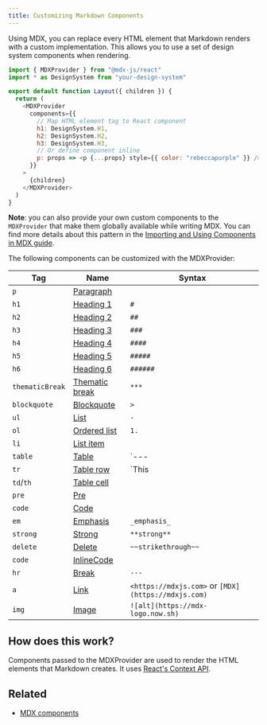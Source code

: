 ```yaml
---
title: Customizing Markdown Components
---
```


Using MDX, you can replace every HTML element that Markdown renders with a
custom implementation. This allows you to use a set of design system components
when rendering.

```jsx:title=src/components/layout.js
import { MDXProvider } from "@mdx-js/react"
import * as DesignSystem from "your-design-system"

export default function Layout({ children }) {
  return (
    <MDXProvider
      components={{
        // Map HTML element tag to React component
        h1: DesignSystem.H1,
        h2: DesignSystem.H2,
        h3: DesignSystem.H3,
        // Or define component inline
        p: props => <p {...props} style={{ color: "rebeccapurple" }} />,
      }}
    >
      {children}
    </MDXProvider>
  )
}
```

**Note**: you can also provide your own custom components to the `MDXProvider` that make them globally available while writing MDX. You can find more details about this pattern in the [Importing and Using Components in MDX guide](/docs/mdx/importing-and-using-components/#make-components-available-globally-as-shortcodes).

The following components can be customized with the MDXProvider:

| Tag             | Name                                                                 | Syntax                                              |
| --------------- | -------------------------------------------------------------------- | --------------------------------------------------- |
| `p`             | [Paragraph](https://github.com/syntax-tree/mdast#paragraph)          |                                                     |
| `h1`            | [Heading 1](https://github.com/syntax-tree/mdast#heading)            | `#`                                                 |
| `h2`            | [Heading 2](https://github.com/syntax-tree/mdast#heading)            | `##`                                                |
| `h3`            | [Heading 3](https://github.com/syntax-tree/mdast#heading)            | `###`                                               |
| `h4`            | [Heading 4](https://github.com/syntax-tree/mdast#heading)            | `####`                                              |
| `h5`            | [Heading 5](https://github.com/syntax-tree/mdast#heading)            | `#####`                                             |
| `h6`            | [Heading 6](https://github.com/syntax-tree/mdast#heading)            | `######`                                            |
| `thematicBreak` | [Thematic break](https://github.com/syntax-tree/mdast#thematicbreak) | `***`                                               |
| `blockquote`    | [Blockquote](https://github.com/syntax-tree/mdast#blockquote)        | `>`                                                 |
| `ul`            | [List](https://github.com/syntax-tree/mdast#list)                    | `-`                                                 |
| `ol`            | [Ordered list](https://github.com/syntax-tree/mdast#list)            | `1.`                                                |
| `li`            | [List item](https://github.com/syntax-tree/mdast#listitem)           |                                                     |
| `table`         | [Table](https://github.com/syntax-tree/mdast#table)                  | `--- | --- | ---`                                   |
| `tr`            | [Table row](https://github.com/syntax-tree/mdast#tablerow)           | `This | is | a | table row`                         |
| `td`/`th`       | [Table cell](https://github.com/syntax-tree/mdast#tablecell)         |                                                     |
| `pre`           | [Pre](https://github.com/syntax-tree/mdast#code)                     |                                                     |
| `code`          | [Code](https://github.com/syntax-tree/mdast#code)                    |                                                     |
| `em`            | [Emphasis](https://github.com/syntax-tree/mdast#emphasis)            | `_emphasis_`                                        |
| `strong`        | [Strong](https://github.com/syntax-tree/mdast#strong)                | `**strong**`                                        |
| `delete`        | [Delete](https://github.com/syntax-tree/mdast#delete)                | `~~strikethrough~~`                                 |
| `code`          | [InlineCode](https://github.com/syntax-tree/mdast#inlinecode)        |                                                     |
| `hr`            | [Break](https://github.com/syntax-tree/mdast#break)                  | `---`                                               |
| `a`             | [Link](https://github.com/syntax-tree/mdast#link)                    | `<https://mdxjs.com>` or `[MDX](https://mdxjs.com)` |
| `img`           | [Image](https://github.com/syntax-tree/mdast#image)                  | `![alt](https://mdx-logo.now.sh)`                   |

## How does this work?

Components passed to the MDXProvider are used to render the HTML elements
that Markdown creates. It uses
[React's Context API](https://reactjs.org/docs/context.html).

## Related

- [MDX components](https://mdxjs.com/getting-started/)
